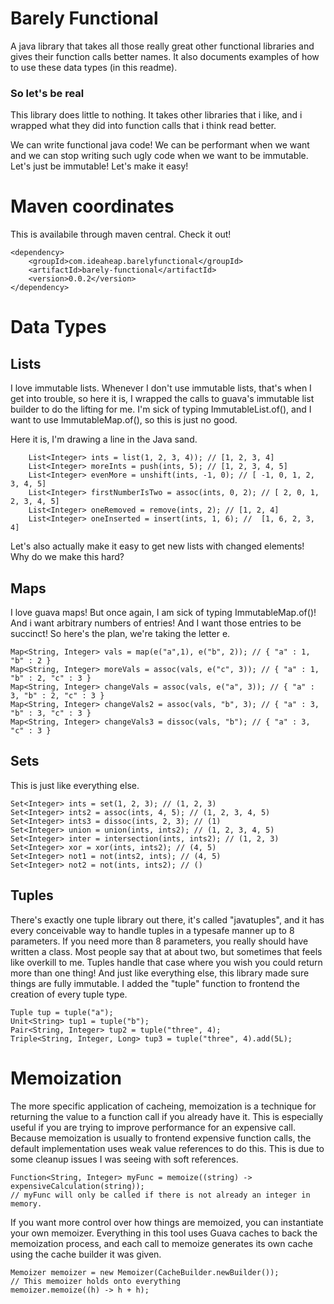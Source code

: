 # Barely Functional
A java library that takes all those really great other functional libraries
and gives their function calls better names. It also documents examples of how
to use these data types (in this readme).

### So let's be real

This library does little to nothing. It takes other libraries that i like,
and i wrapped what they did into function calls that i think read better.

We can write functional java code! We can be performant when we want and we can stop
writing such ugly code when we want to be immutable. Let's just be immutable!
Let's make it easy!

# Maven coordinates

This is availabile through maven central. Check it out!

    <dependency>
        <groupId>com.ideaheap.barelyfunctional</groupId>
        <artifactId>barely-functional</artifactId>
        <version>0.0.2</version>
    </dependency>

# Data Types

## Lists

I love immutable lists. Whenever I don't use immutable lists, that's when I get into
trouble, so here it is, I wrapped the calls to guava's immutable list builder to do the
lifting for me. I'm sick of typing ImmutableList.of(), and I want to use ImmutableMap.of(),
so this is just no good.

Here it is, I'm drawing a line in the Java sand. 

        List<Integer> ints = list(1, 2, 3, 4)); // [1, 2, 3, 4]
        List<Integer> moreInts = push(ints, 5); // [1, 2, 3, 4, 5]
        List<Integer> evenMore = unshift(ints, -1, 0); // [ -1, 0, 1, 2, 3, 4, 5]
        List<Integer> firstNumberIsTwo = assoc(ints, 0, 2); // [ 2, 0, 1, 2, 3, 4, 5]
        List<Integer> oneRemoved = remove(ints, 2); // [1, 2, 4]
        List<Integer> oneInserted = insert(ints, 1, 6); //  [1, 6, 2, 3, 4]

Let's also actually make it easy to get new lists with changed elements! Why do we make
this hard?


## Maps

I love guava maps! But once again, I am sick of typing ImmutableMap.of()!  And i want arbitrary numbers of entries!
And I want those entries to be succinct! So here's the plan, we're taking the letter e.

    Map<String, Integer> vals = map(e("a",1), e("b", 2)); // { "a" : 1, "b" : 2 }
    Map<String, Integer> moreVals = assoc(vals, e("c", 3)); // { "a" : 1, "b" : 2, "c" : 3 }
    Map<String, Integer> changeVals = assoc(vals, e("a", 3)); // { "a" : 3, "b" : 2, "c" : 3 }
    Map<String, Integer> changeVals2 = assoc(vals, "b", 3); // { "a" : 3, "b" : 3, "c" : 3 }
    Map<String, Integer> changeVals3 = dissoc(vals, "b"); // { "a" : 3, "c" : 3 }


## Sets

This is just like everything else. 

    Set<Integer> ints = set(1, 2, 3); // (1, 2, 3)
    Set<Integer> ints2 = assoc(ints, 4, 5); // (1, 2, 3, 4, 5)
    Set<Integer> ints3 = dissoc(ints, 2, 3); // (1)
    Set<Integer> union = union(ints, ints2); // (1, 2, 3, 4, 5)
    Set<Integer> inter = intersection(ints, ints2); // (1, 2, 3)
    Set<Integer> xor = xor(ints, ints2); // (4, 5)
    Set<Integer> not1 = not(ints2, ints); // (4, 5)
    Set<Integer> not2 = not(ints, ints2); // ()


## Tuples

There's exactly one tuple library out there, it's called "javatuples", and it has every conceivable
way to handle tuples in a typesafe manner up to 8 parameters. If you need more than 8 parameters,
you really should have written a class. Most people say that at about two, but sometimes that feels
like overkill to me. Tuples handle that case where you wish you could return more than one thing!
And just like everything else, this library made sure things are fully immutable. I added the
"tuple" function to frontend the creation of every tuple type.

    Tuple tup = tuple("a");
    Unit<String> tup1 = tuple("b");
    Pair<String, Integer> tup2 = tuple("three", 4);
    Triple<String, Integer, Long> tup3 = tuple("three", 4).add(5L);

# Memoization

The more specific application of cacheing, memoization is a technique for returning the value to
a function call if you already have it. This is especially useful if you are trying to improve
performance for an expensive call. Because memoization is usually to frontend expensive function
calls, the default implementation uses weak value references to do this. This is due to some
cleanup issues I was seeing with soft references.

    Function<String, Integer> myFunc = memoize((string) -> expensiveCalculation(string));
    // myFunc will only be called if there is not already an integer in memory.

If you want more control over how things are memoized, you can instantiate your own
memoizer. Everything in this tool uses Guava caches to back the memoization process, and each
call to memoize generates its own cache using the cache builder it was given.

    Memoizer memoizer = new Memoizer(CacheBuilder.newBuilder());
    // This memoizer holds onto everything
    memoizer.memoize((h) -> h + h);